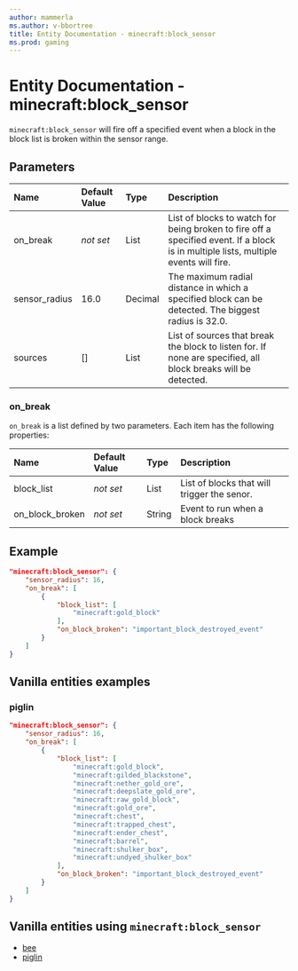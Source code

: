 ```yaml
---
author: mammerla
ms.author: v-bbortree
title: Entity Documentation - minecraft:block_sensor
ms.prod: gaming
---
```


# Entity Documentation - minecraft:block_sensor

`minecraft:block_sensor` will fire off a specified event when a block in the block list is broken within the sensor range.

## Parameters

|Name |Default Value  |Type  |Description  |
|:----------|:----------|:----------|:----------|
|on_break |*not set* | List| List of blocks to watch for being broken to fire off a specified event. If a block is in multiple lists, multiple events will fire.|
|sensor_radius |16.0 | Decimal | The maximum radial distance in which a specified block can be detected. The biggest radius is 32.0. |
| sources| []| List | List of sources that break the block to listen for. If none are specified, all block breaks will be detected. |

### on_break

`on_break` is a list defined by two parameters. Each item has the following properties:

|Name |Default Value  |Type  |Description  |
|:----------|:----------|:----------|:----------|
|block_list| *not set* | List| List of blocks that will trigger the senor.|
|on_block_broken|*not set* | String|  Event to run when a block breaks|

## Example

```json
"minecraft:block_sensor": {
    "sensor_radius": 16,
    "on_break": [
        {
            "block_list": [
                "minecraft:gold_block"
            ],
            "on_block_broken": "important_block_destroyed_event"
        }
    ]
}
```

## Vanilla entities examples

### piglin

```json
"minecraft:block_sensor": {
    "sensor_radius": 16,
    "on_break": [
        {
            "block_list": [
                "minecraft:gold_block",
                "minecraft:gilded_blackstone",
                "minecraft:nether_gold_ore",
                "minecraft:deepslate_gold_ore",
                "minecraft:raw_gold_block",
                "minecraft:gold_ore",
                "minecraft:chest",
                "minecraft:trapped_chest",
                "minecraft:ender_chest",
                "minecraft:barrel",
                "minecraft:shulker_box",
                "minecraft:undyed_shulker_box"
            ],
            "on_block_broken": "important_block_destroyed_event"
        }
    ]
}
```

## Vanilla entities using `minecraft:block_sensor`

- [bee](../../../../Source/VanillaBehaviorPack_Snippets/entities/bee.md)
- [piglin](../../../../Source/VanillaBehaviorPack_Snippets/entities/piglin.md)

